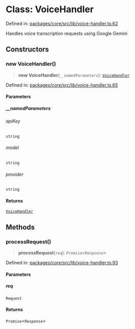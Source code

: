 # Class: VoiceHandler

Defined in: [packages/core/src/lib/voice-handler.ts:62](https://github.com/GeoDaCenter/openassistant/blob/36f516b8229288259590b2d9dab3b10cbfc3cbfd/packages/core/src/lib/voice-handler.ts#L62)

Handles voice transcription requests using Google Gemini

## Constructors

### new VoiceHandler()

> **new VoiceHandler**(`__namedParameters`): [`VoiceHandler`](VoiceHandler.md)

Defined in: [packages/core/src/lib/voice-handler.ts:65](https://github.com/GeoDaCenter/openassistant/blob/36f516b8229288259590b2d9dab3b10cbfc3cbfd/packages/core/src/lib/voice-handler.ts#L65)

#### Parameters

##### \_\_namedParameters

###### apiKey

`string`

###### model

`string`

###### provider

`string`

#### Returns

[`VoiceHandler`](VoiceHandler.md)

## Methods

### processRequest()

> **processRequest**(`req`): `Promise`\<`Response`\>

Defined in: [packages/core/src/lib/voice-handler.ts:93](https://github.com/GeoDaCenter/openassistant/blob/36f516b8229288259590b2d9dab3b10cbfc3cbfd/packages/core/src/lib/voice-handler.ts#L93)

#### Parameters

##### req

`Request`

#### Returns

`Promise`\<`Response`\>
